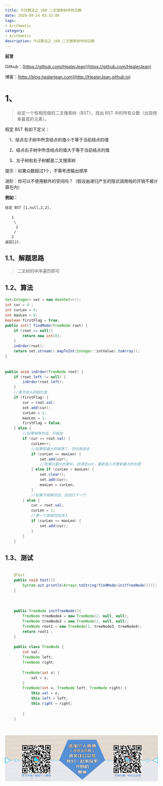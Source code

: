 ```yaml
---
title: 今日算法之_160_二叉搜索树中的众数
date: 2020-09-24 03:33:00
tags: 
- Arithmetic
category: 
- Arithmetic
description: 今日算法之_160_二叉搜索树中的众数
---
```


**前言**     

 Github：[https://github.com/HealerJean](https://github.com/HealerJean)         

 博客：[http://blog.healerjean.com](http://HealerJean.github.io)          



# 1、
> 给定一个有相同值的二叉搜索树（BST），找出 BST 中的所有众数（出现频率最高的元素）。   

假定 BST 有如下定义：   

　1、结点左子树中所含结点的值小于等于当前结点的值    

　2、结点右子树中所含结点的值大于等于当前结点的值   

　3、左子树和右子树都是二叉搜索树       

提示：如果众数超过1个，不需考虑输出顺序    

进阶：你可以不使用额外的空间吗？（假设由递归产生的隐式调用栈的开销不被计算在内）



**例如：**

```
给定 BST [1,null,2,2],

   1
    \
     2
    /
   2
返回[2].
```



## 1.1、解题思路 

>  二叉树的中序遍历即可



## 1.2、算法

```java
Set<Integer> set = new HashSet<>();
int cur = 0 ;
int curLen = 0;
int maxLen = 0;
boolean firstFlag = true;
public int[] findMode(TreeNode root) {
    if (root == null){
        return new int[0];
    }
    inOrder(root);
    return set.stream().mapToInt(Integer::intValue).toArray();
}


public void inOrder(TreeNode root) {
    if (root.left != null) {
        inOrder(root.left);
    }
    //首次进入初始化值
    if (firstFlag) {
        cur = root.val;
        set.add(cur);
        curLen = 1;
        maxLen = 1;
        firstFlag = false;
    } else {
        //如果相等的话，开始加
        if (cur == root.val) {
            curLen++;
            //如果和最大的相等了，则也放进去
            if (curLen == maxLen) {
                set.add(cur);
                //如果比最大的要长，则清空set，重新放入并更新最大的长度
            } else if (curLen > maxLen) {
                set.clear();
                set.add(cur);
                maxLen = curLen;
            }
            //如果不相等的话，则进行下一个
        } else {
            cur = root.val;
            curLen = 1;
            //第一个就相同则进入
            if (curLen == maxLen) {
                set.add(cur);
            }
        }
    }
```




## 1.3、测试 

```java

    @Test
    public void test(){
        System.out.println(Arrays.toString(findMode(initTreeNode())));
    }



    public TreeNode initTreeNode(){
        TreeNode treeNode4 = new TreeNode(2, null, null);
        TreeNode treeNode3 = new TreeNode(1, null, null);
        TreeNode root1 = new TreeNode(1, treeNode3, treeNode4);
        return root1 ;
    }

    public class TreeNode {
        int val;
        TreeNode left;
        TreeNode right;

        TreeNode(int x) {
            val = x;
        }
        TreeNode(int x, TreeNode left, TreeNode right) {
            this.val = x;
            this.left = left;
            this.right = right;

        }
    }
```



​          

![ContactAuthor](https://raw.githubusercontent.com/HealerJean/HealerJean.github.io/master/assets/img/artical_bottom.jpg)



<link rel="stylesheet" href="https://unpkg.com/gitalk/dist/gitalk.css">

<script src="https://unpkg.com/gitalk@latest/dist/gitalk.min.js"></script> 
<div id="gitalk-container"></div>    
 <script type="text/javascript">
    var gitalk = new Gitalk({
		clientID: `1d164cd85549874d0e3a`,
		clientSecret: `527c3d223d1e6608953e835b547061037d140355`,
		repo: `HealerJean.github.io`,
		owner: 'HealerJean',
		admin: ['HealerJean'],
		id: 'v41qBdk3OLl7TIse',
    });
    gitalk.render('gitalk-container');
</script> 



